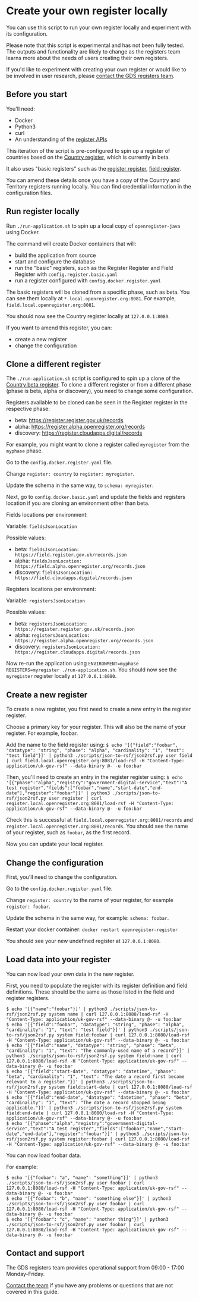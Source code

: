 # Create your own register locally

You can use this script to run your own register locally and experiment with its configuration.

Please note that this script is experimental and has not been fully tested. The outputs and functionality are likely to change as the registers team learns more about the needs of users creating their own registers.

If you'd like to experiment with creating your own register or would like to be involved in user research, please [contact the GDS registers team](https://registers.cloudapps.digital/support.html).

## Before you start

You'll need:
* Docker
* Python3
* curl
* An understanding of the [register APIs](https://registers-docs.cloudapps.digital/)

This iteration of the script is pre-configured to spin up a register of countries based on the [Country register](https://country.register.gov.uk/), which is currently in beta.

It also uses "basic registers" such as the [register register](https://register.register.gov.uk/), [field register](https://field.register.gov.uk/).

You can amend these details once you have a copy of the Country and Territory registers running locally. You can find credential information in the configuration files.

## Run register locally

Run `./run-application.sh` to spin up a local copy of `openregister-java` using Docker.

The command will create Docker containers that will:
* build the application from source
* start and configure the database
* run the "basic" registers, such as the Register Register and Field Register with `config.register.basic.yaml`
* run a register configured with `config.docker.register.yaml`

The basic registers will be cloned from a specific phase, such as beta. You can see them locally at `*.local.openregister.org:8081`. For example, `field.local.openregister.org:8081`.

You should now see the Country register locally at `127.0.0.1:8080`.

If you want to amend this register, you can:
* create a new register
* change the configuration

## Clone a different register

The `./run-application.sh` script is configured to spin up a clone of the [Country beta register](https://country.register.gov.uk/). To clone a different register or from a different phase (phase is beta, alpha or discovery), you need to change some configuration.

Registers available to be cloned can be seen in the Register register in the respective phase:
* beta: https://register.register.gov.uk/records
* alpha: https://register.alpha.openregister.org/records
* discovery: https://register.cloudapps.digital/records

For example, you might want to clone a register called `myregister` from the `myphase` phase.

Go to the `config.docker.register.yaml` file.

Change `register: country` to `register: myregister`.

Update the schema in the same way, to `schema: myregister`.

Next, go to `config.docker.basic.yaml` and update the fields and registers location if you are cloning an environment other than beta.

Fields locations per environment:

Variable: `fieldsJsonLocation`

Possible values:
* beta: `fieldsJsonLocation: https://field.register.gov.uk/records.json`
* alpha: `fieldsJsonLocation: https://field.alpha.openregister.org/records.json`
* discovery: `fieldsJsonLocation: https://field.cloudapps.digital/records.json`

Registers locations per environment:

Variable: `registersJsonLocation`

Possible values:
* beta: `registersJsonLocation: https://register.register.gov.uk/records.json`
* alpha: `registersJsonLocation: https://register.alpha.openregister.org/records.json`
* discovery: `registersJsonLocation: https://register.cloudapps.digital/records.json`

Now re-run the application using `ENVIRONMENT=myphase REGISTERS=myregister ./run-application.sh`. You should now see the `myregister` register locally at `127.0.0.1:8080`.

## Create a new register

To create a new register, you first need to create a new entry in the register register.

Choose a primary key for your register. This will also be the name of your register. For example, foobar.

Add the name to the field register using:
`$ echo '[{"field":"foobar", "datatype": "string", "phase": "alpha", "cardinality": "1", "text": "test field"}]' | python3 ./scripts/json-to-rsf/json2rsf.py user field | curl field.local.openregister.org:8081/load-rsf -H "Content-Type: application/uk-gov-rsf" --data-binary @- -u foo:bar`

Then, you'll need to create an entry in the register register using:
`$ echo '[{"phase":"alpha","registry":"government-digital-service","text":"A test register","fields":["foobar","name","start-date","end-date"],"register":"foobar"}]' | python3 ./scripts/json-to-rsf/json2rsf.py user register | curl register.local.openregister.org:8081/load-rsf -H "Content-Type: application/uk-gov-rsf" --data-binary @- -u foo:bar`

Check this is successful at `field.local.openregister.org:8081/records` and `register.local.openregister.org:8081/records`. You should see the name of your register, such as `foobar`, as the first record. 

Now you can update your local register.

## Change the configuration

First, you'll need to change the configuration.

Go to the `config.docker.register.yaml` file.

Change `register: country` to the name of your register, for example `register: foobar`.

Update the schema in the same way, for example: `schema: foobar`.

Restart your docker container:
`docker restart openregister-register`

You should see your new undefined register at `127.0.0.1:8080`.

## Load data into your register

You can now load your own data in the new register.

First, you need to populate the register with its register definition and field definitions. These should be the same as those listed in the field and register registers.

```
$ echo '[{"name":"foobar"}]' | python3 ./scripts/json-to-rsf/json2rsf.py system name | curl 127.0.0.1:8080/load-rsf -H "Content-Type: application/uk-gov-rsf" --data-binary @- -u foo:bar
$ echo '[{"field":"foobar", "datatype": "string", "phase": "alpha", "cardinality": "1", "text": "test field"}]' | python3 ./scripts/json-to-rsf/json2rsf.py system field:foobar | curl 127.0.0.1:8080/load-rsf -H "Content-Type: application/uk-gov-rsf" --data-binary @- -u foo:bar
$ echo '[{"field":"name", "datatype": "string", "phase": "beta", "cardinality": "1", "text": "The commonly-used name of a record"}]' | python3 ./scripts/json-to-rsf/json2rsf.py system field:name | curl 127.0.0.1:8080/load-rsf -H "Content-Type: application/uk-gov-rsf" --data-binary @- -u foo:bar
$ echo '[{"field":"start-date", "datatype": "datetime", "phase": "beta", "cardinality": "1", "text": "The date a record first became relevant to a register."}]' | python3 ./scripts/json-to-rsf/json2rsf.py system field:start-date | curl 127.0.0.1:8080/load-rsf -H "Content-Type: application/uk-gov-rsf" --data-binary @- -u foo:bar
$ echo '[{"field":"end-date", "datatype": "datetime", "phase": "beta", "cardinality": "1", "text": "The date a record stopped being applicable."}]' | python3 ./scripts/json-to-rsf/json2rsf.py system field:end-date | curl 127.0.0.1:8080/load-rsf -H "Content-Type: application/uk-gov-rsf" --data-binary @- -u foo:bar
$ echo '[{"phase":"alpha","registry":"government-digital-service","text":"A test register","fields":["foobar","name","start-date","end-date"],"register":"foobar"}]' | python3 ./scripts/json-to-rsf/json2rsf.py system register:foobar | curl 127.0.0.1:8080/load-rsf -H "Content-Type: application/uk-gov-rsf" --data-binary @- -u foo:bar
```

You can now load foobar data.

For example:

```
$ echo '[{"foobar": "a", "name": "something"}]' | python3 ./scripts/json-to-rsf/json2rsf.py user foobar | curl 127.0.0.1:8080/load-rsf -H "Content-Type: application/uk-gov-rsf" --data-binary @- -u foo:bar
$ echo '[{"foobar": "b", "name": "something else"}]' | python3 ./scripts/json-to-rsf/json2rsf.py user foobar | curl 127.0.0.1:8080/load-rsf -H "Content-Type: application/uk-gov-rsf" --data-binary @- -u foo:bar
$ echo '[{"foobar": "c", "name": "another thing"}]' | python3 ./scripts/json-to-rsf/json2rsf.py user foobar | curl 127.0.0.1:8080/load-rsf -H "Content-Type: application/uk-gov-rsf" --data-binary @- -u foo:bar
```

## Contact and support

The GDS registers team provides operational support from 09:00 - 17:00 Monday-Friday.

[Contact the team](https://registers.cloudapps.digital/support.html) if you have any problems or questions that are not covered in this guide.
